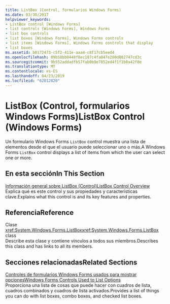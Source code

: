 ```yaml
---
title: ListBox (Control, formularios Windows Forms)
ms.date: 03/30/2017
helpviewer_keywords:
- ListBox control [Windows Forms]
- list controls [Windows Forms], Windows Forms
- list box controls
- list boxes [Windows Forms], Windows Forms controls
- list items [Windows Forms], Windows Forms controls that display
- list boxes
ms.assetid: b0172473-c5f2-411e-aaa4-c8f17cb5eed4
ms.openlocfilehash: 09b58bb0440f8ec187c4fa047e280d802747cd3c
ms.sourcegitcommit: 9b552addadfb57fab0b9e7852ed4f1f1b8a42f8e
ms.translationtype: MT
ms.contentlocale: es-ES
ms.lasthandoff: 04/23/2019
ms.locfileid: "62012820"
---
```

# <a name="listbox-control-windows-forms"></a><span data-ttu-id="2db23-102">ListBox (Control, formularios Windows Forms)</span><span class="sxs-lookup"><span data-stu-id="2db23-102">ListBox Control (Windows Forms)</span></span>
<span data-ttu-id="2db23-103">Un formulario Windows Forms `ListBox` control muestra una lista de elementos desde el que el usuario puede seleccionar uno o más.</span><span class="sxs-lookup"><span data-stu-id="2db23-103">A Windows Forms `ListBox` control displays a list of items from which the user can select one or more.</span></span>  
  
## <a name="in-this-section"></a><span data-ttu-id="2db23-104">En esta sección</span><span class="sxs-lookup"><span data-stu-id="2db23-104">In This Section</span></span>  
 [<span data-ttu-id="2db23-105">Información general sobre ListBox (Control)</span><span class="sxs-lookup"><span data-stu-id="2db23-105">ListBox Control Overview</span></span>](listbox-control-overview-windows-forms.md)  
 <span data-ttu-id="2db23-106">Explica qué es este control y sus propiedades y características clave.</span><span class="sxs-lookup"><span data-stu-id="2db23-106">Explains what this control is and its key features and properties.</span></span>  
  
## <a name="reference"></a><span data-ttu-id="2db23-107">Referencia</span><span class="sxs-lookup"><span data-stu-id="2db23-107">Reference</span></span>  
 <span data-ttu-id="2db23-108">Clase <xref:System.Windows.Forms.ListBox></span><span class="sxs-lookup"><span data-stu-id="2db23-108"><xref:System.Windows.Forms.ListBox> class</span></span>  
 <span data-ttu-id="2db23-109">Describe esta clase y contiene vínculos a todos sus miembros.</span><span class="sxs-lookup"><span data-stu-id="2db23-109">Describes this class and has links to all its members.</span></span>  
  
## <a name="related-sections"></a><span data-ttu-id="2db23-110">Secciones relacionadas</span><span class="sxs-lookup"><span data-stu-id="2db23-110">Related Sections</span></span>  
 [<span data-ttu-id="2db23-111">Controles de formularios Windows Forms usados para mostrar opciones</span><span class="sxs-lookup"><span data-stu-id="2db23-111">Windows Forms Controls Used to List Options</span></span>](windows-forms-controls-used-to-list-options.md)  
 <span data-ttu-id="2db23-112">Proporciona una lista de cosas que puede hacer con cuadros de lista, cuadros combinados y cuadros de lista activados.</span><span class="sxs-lookup"><span data-stu-id="2db23-112">Provides a list of things you can do with list boxes, combo boxes, and checked list boxes.</span></span>
